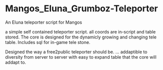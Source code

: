 # Mangos_Eluna_Grumboz-Teleporter
An Eluna teleporter script for Mangos

a simple self contained teleporter script.
all coords are in-script and table stored.
The core is designed for the dynamicly growing and changing 
tele table.
Includes sql for in-game tele stone.

Designed the way a free2public teleporter should be.  ... addaptible to diversity
from server to server with easy to expand table that the core will addapt to.
